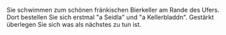 Sie schwimmen zum schönen fränkischen Bierkeller am Rande des Ufers. Dort bestellen Sie sich erstmal 
"a Seidla" und "a Kellerbladdn". Gestärkt überlegen Sie sich was als nächstes zu tun ist.
